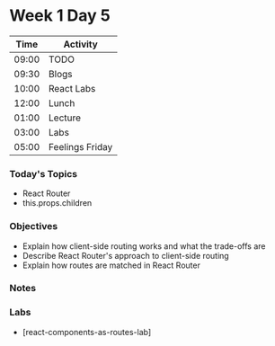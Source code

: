 # Week 1 Day 5

| Time | Activity |
| --- | --- |
09:00 | TODO
09:30 | Blogs
10:00 | React Labs
12:00 | Lunch
01:00 | Lecture
03:00 | Labs
05:00 | Feelings Friday

### Today's Topics
+ React Router
+ this.props.children

### Objectives
- Explain how client-side routing works and what the trade-offs are
- Describe React Router's approach to client-side routing 
- Explain how routes are matched in React Router

### Notes


### Labs
- [react-components-as-routes-lab]
